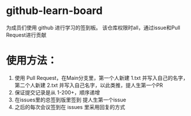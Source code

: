 # github-learn-board

为成员们使用 github 进行学习的签到板。
该仓库权限时all，通过issue和Pull Request进行贡献

# 使用方法：

1. 使用 Pull Request，在Main分支里，第一个人新建 1.txt 并写入自己的名字，第二个人新建 2.txt 并写入自己名字，以此类推，提人生第一个PR
2. 保证提交记录是从 1-200+，顺序递增
3. 在issues里的总签到版里签到 提人生第一个issue
4. 之后的每次会议签到在 issues 里采用回复的方式
